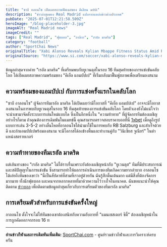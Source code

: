 ```yaml
---
title: "ซาบี อลอนโซ เปิดเผยสภาพฟิตเนสของ คีเลียน มบัปเ"
description: "ข่าวล่าสุดของ Real Madrid แปลจากแหล่งข่าวต่างประเทศ"
pubDate: "2025-07-01T12:21:58.509Z"
heroImage: "/blog-placeholder-3.jpg"
imageAlt: "Real Madrid news"
imageCredit: ""
tags: ["Real Madrid", "ฟุตบอล", "ลาลีกา", "เรอัล มาดริด"]
category: "football"
author: "SportChai News"
originalTitle: "Xabi Alonso Reveals Kylian Mbappe Fitness Status Amid Real Madrid ‘Challenges’"
originalSource: "https://www.si.com/soccer/xabi-alonso-reveals-kylian-mbappe-fitness-status-amid-real-madrid-challenges"
---
```


ข้อมูลล่าสุดจากค่าย "เรอัล มาดริด" ที่เตรียมพบกับยูเวนตุสในรอบ 16 ทีมสุดท้ายของการแข่งขันคลับโลก ได้เปิดเผยสภาพความพร้อมของ "คีเย็ล แอมบัปเป" ที่เริ่มกลับมาฟื้นฟูสภาพเพื่อเตรียมลงสนาม
## ความพร้อมของแอมบัปเป กับการแข่งครั้งแรกในคลับโลก
"ซาบี อาลอนโซ" ผู้จัดการทีมเรอัล มาดริด ได้เปิดเผยว่ามีโอกาสที่ "คีเย็ล แอมบัปเป" อาจจะมีโอกาสลงสนามในการพบกับยูเวนตุสในรอบ 16 ทีมสุดท้ายของการแข่งขันคลับโลก โดยตัวเองยังไม่แน่ใจว่าจะนำเขามาจัดตั้งระบบการเล่นใหม่แบบใด ซึ่งเป็นอีกหนึ่งใน "ความท้าทาย" ที่ผู้จัดการทีมต้องเผชิญ อย่างไรก็ตาม ถ้าคุณต้องการเดิมพันในแมทช์นี้ คุณสามารถตรวจสอบราคาบอลที่นี่ [1xbet](https://sportchai.com/%E0%B8%A3%E0%B8%B5%E0%B8%A7%E0%B8%B4%E0%B8%A7%E0%B8%84%E0%B8%B2%E0%B8%AA%E0%B8%B4%E0%B9%82%E0%B8%99/1xbet-%E0%B8%A3%E0%B8%A7%E0%B8%A7/)
เมื่อดูถึงรูปแบบการเล่น 3-5-2 อย่างลื่นไหลที่อาลอนโซได้นำมาใช้ในการพบกับ RB Salzburg และสำเร็จด้วยดี และถ้าแอมบัปเปพร้อมลงสนาม จะมีโอกาสได้ลงข้างพื้นและทำงานคู่กับ "วินิเซียส จูเนียร์" ในตำแหน่งสตรายเกอร์
## ความท้าทายของทีมเรอัล มาดริด
แต่เส้นทางของ "เรอัล มาดริด" ไม่ได้ราบรื่นเพราะยังต้องเผชิญหน้ากับ "ยูเวนตุส" ทีมที่มีประสบการณ์และสติปัญญาในการแข่งขัน ซึ่งสามารถทำให้ผลการดำเนินการของทีมเกิดความยากลำบาก
อาลอนโซ ได้เอ่ยถึงทีมของเขาว่า "นี่เป็นสัปดาห์ที่สามที่เราอยู่ด้วยกัน ฉันรู้สึกตื่นเต้นมาก แต่มีสิ่งที่ต้องจัดการมากมาย ทั้งนักฟุตบอล และคนจากหลากหลายที่มาด้วยความไว้วางใจในอนาคต. ฉันขอแนะนำให้คุณติดตาม [ข่าวบอล](https://sportchai.com/%e0%b8%82%e0%b9%88%e0%b8%b2%e0%b8%a7%e0%b8%9f%e0%b8%b8%e0%b8%95%e0%b8%9a%e0%b8%ad%e0%b8%a5/) เพื่อติดตามข้อมูลล่าสุดเกี่ยวกับการเตรียมตัวของทีมเรอัล มาดริด"
## การเตรียมตัวสำหรับการแข่งขันครั้งใหญ่
อาลอนโซ ตั้งใจจะไม่ให้ทีมของเขาต้องสนิทกับความอับอายที่ "แมนเชสเตอร์ ซิตี้" ต้องเผชิญหน้าในการถูกคัดออกจากรอบ 16 ท

---

**อ่านข่าวกีฬาและการเดิมพันเพิ่มเติม:** [SportChai.com](https://sportchai.com) - ศูนย์รวมข่าวกีฬาและการวิเคราะห์ครบครัน